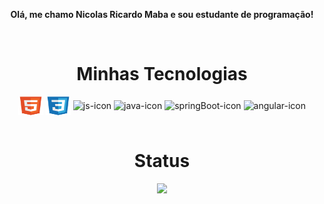 <p align="center"><strong>Olá, me chamo Nicolas Ricardo Maba e sou estudante de programação!</strong></p>

<div  align="center"> 
  <div style="display: inline_block"><br>
    <h1 align="center">Minhas Tecnologias</h1>
    <img align="center" height="30" width="40" alt="html-icon" src="https://raw.githubusercontent.com/devicons/devicon/master/icons/html5/html5-original.svg"/>
    <img align="center" height="30" width="40" alt="css-icon" src="https://raw.githubusercontent.com/devicons/devicon/master/icons/css3/css3-original.svg"/>
    <img align="center" height="30" width="40" alt="js-icon" src="https://cdn.jsdelivr.net/gh/devicons/devicon/icons/javascript/javascript-original.svg"/>
    <img align="center" height="30" width="40" alt="java-icon" src="https://cdn.jsdelivr.net/gh/devicons/devicon/icons/java/java-original.svg"/>
    <img align="center" height="30" width="40" alt="springBoot-icon" src="https://cdn.jsdelivr.net/gh/devicons/devicon/icons/spring/spring-original.svg" />
    <img align="center" height="30" width="40" alt="angular-icon" src="https://cdn.jsdelivr.net/gh/devicons/devicon/icons/angularjs/angularjs-plain.svg" />
  </div>
    


<br>

<div align="center">
  <h1>Status</h1>
  <img  heigth="120" src="https://github-readme-stats.vercel.app/api?username=NicolasRicardoMaba&show_icons=true&theme=transparent"/>
</div>
